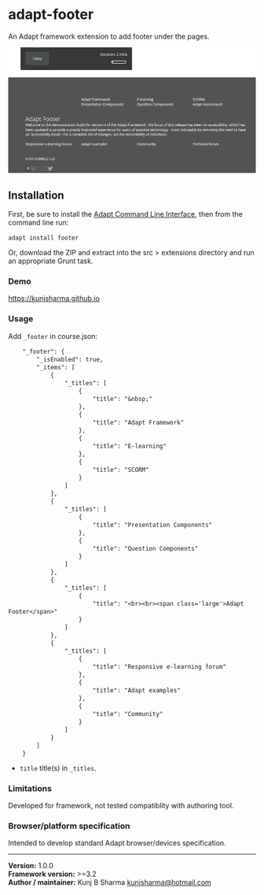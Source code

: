 # adapt-footer  
    
An Adapt framework extension to add footer under the pages.


<img src="assets/adapt-footer.png" alt="Footer">


## Installation

First, be sure to install the [Adapt Command Line Interface](https://github.com/cajones/adapt-cli), then from the command line run:

    adapt install footer

Or, download the ZIP and extract into the src > extensions directory and run an appropriate Grunt task.

### Demo

https://kunjsharma.github.io

### Usage

Add `_footer` in course.json:

```
	"_footer": {
	    "_isEnabled": true,
	    "_items": [
	        {
	            "_titles": [
	                {
	                    "title": "&nbsp;"
	                },
	                {
	                    "title": "Adapt Framework"
	                },
	                {
	                    "title": "E-learning"
	                },
	                {
	                    "title": "SCORM"
	                }
	            ]
	        },
	        {
	            "_titles": [
	                {
	                    "title": "Presentation Components"
	                },
	                {
	                    "title": "Question Components"
	                }
	            ]
	        },
	        {
	            "_titles": [
	                {
	                    "title": "<br><br><span class='large'>Adapt Footer</span>"
	                }
	            ]
	        },
	        {
	            "_titles": [
	                {
	                    "title": "Responsive e-learning forum"
	                },
	                {
	                    "title": "Adapt examples"
	                },
	                {
	                    "title": "Community"
	                }
	            ]
	        }
	    ]
	}
```

* `title` title(s) in `_titles`.


### Limitations

Developed for framework, not tested compatiblity with authoring tool.

### Browser/platform specification

Intended to develop standard Adapt browser/devices specification.

----------------------------
**Version:**  1.0.0  
**Framework version:** >=3.2   
**Author / maintainer:** Kunj B Sharma <kunjsharma@hotmail.com>  
